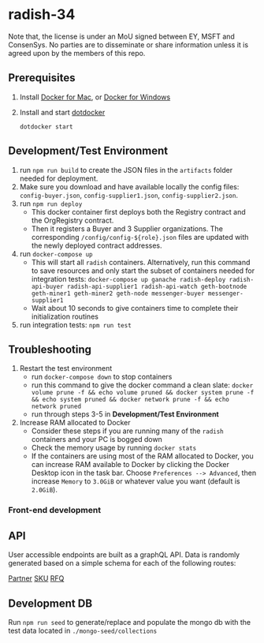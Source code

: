 # radish-34

Note that, the license is under an MoU signed between EY, MSFT and ConsenSys. No parties are to disseminate or share information unless it is agreed upon by the members of this repo.

## Prerequisites

1.  Install [Docker for Mac](https://www.docker.com/docker-mac), or
    [Docker for Windows](https://www.docker.com/docker-windows)

2.  Install and start [dotdocker](https://github.com/aj-may/dotdocker)

    `dotdocker start`

## Development/Test Environment

1. run `npm run build` to create the JSON files in the `artifacts` folder needed for deployment.
2. Make sure you download and have available locally the config files: `config-buyer.json`, `config-supplier1.json`, `config-supplier2.json`.
3. run `npm run deploy`
   - This docker container first deploys both the Registry contract and the OrgRegistry contract.
   - Then it registers a Buyer and 3 Supplier organizations. The corresponding `/config/config-${role}.json` files are updated with the newly deployed contract addresses.
4. run `docker-compose up`
   - This will start all `radish` containers. Alternatively, run this command to save resources and only start the subset of containers needed for integration tests: `docker-compose up ganache radish-deploy radish-api-buyer radish-api-supplier1 radish-api-watch geth-bootnode geth-miner1 geth-miner2 geth-node messenger-buyer messenger-supplier1`
   - Wait about 10 seconds to give containers time to complete their initialization routines
5. run integration tests: `npm run test`

## Troubleshooting

1. Restart the test environment
   - run `docker-compose down` to stop containers
   - run this command to give the docker command a clean slate: `docker volume prune -f && echo volume pruned && docker system prune -f && echo system pruned && docker network prune -f && echo network pruned`
   - run through steps 3-5 in __Development/Test Environment__
2. Increase RAM allocated to Docker
   - Consider these steps if you are running many of the `radish` containers and your PC is bogged down
   - Check the memory usage by running `docker stats`
   - If the containers are using most of the RAM allocated to Docker, you can increase RAM available to Docker by clicking the Docker Desktop icon in the task bar. Choose `Preferences --> Advanced`, then increase `Memory` to `3.0GiB` or whatever value you want (default is `2.0GiB`).

### Front-end development

## API

User accessible endpoints are built as a graphQL API. Data is randomly generated based on a simple schema for each of the following routes:

[Partner](http://radish-api.docker/partner)
[SKU](http://radish-api.docker/sku)
[RFQ](http://radish-api.docker/rfq)

## Development DB

Run `npm run seed` to generate/replace and populate the mongo db with the test data located in `./mongo-seed/collections`
